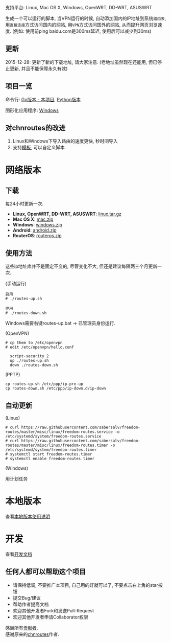 支持平台: Linux, Mac OS X, Windows, OpenWRT, DD-WRT, ASUSWRT

生成一个可以运行的脚本, 当VPN运行的时候, 自动添加国内的IP地址到系统`路由表`, 用`直接连接`方式访问国内的网站, 用`VPN`方式访问国外的网站, 从而提升网页浏览速度. (例如: 使用前ping baidu.com是300ms延迟, 使用后可以减少到30ms)

## 更新

2015-12-28: 更新了新的下载地址, 请大家注意. (老地址虽然现在还能用, 但已停止更新, 并且不能保障永久有效)

## 项目一览
命令行: [Go版本 - 本项目](https://github.com/sabersalv/freedom-routes), [Python版本](https://github.com/fivesheep/chnroutes)

图形化应用程序: [Windows](https://github.com/cqjjjzr/freedom-routes#windows%E7%89%88%E5%9B%BE%E5%BD%A2%E5%8C%96%E5%BA%94%E7%94%A8%E7%A8%8B%E5%BA%8F)

## 对chnroutes的改进

1. Linux和Windows下导入路由的速度更快, 秒时间导入
2. 支持[模板](https://github.com/sabersalv/freedom-routes/tree/master/routes/templates), 可以自定义脚本

# 网络版本

下载
----

每24小时更新一次.

- **Linux, OpenWRT, DD-WRT, ASUSWRT**: [linux.tar.gz](https://raw.githubusercontent.com/sabersalv/freedom-routes/dist/linux.tar.gz)
- **Mac OS X**: [mac.zip](https://raw.githubusercontent.com/sabersalv/freedom-routes/dist/mac.zip)
- **Windows**: [windows.zip](https://raw.githubusercontent.com/sabersalv/freedom-routes/dist/windows.zip)
- **Android**: [android.zip](https://raw.githubusercontent.com/sabersalv/freedom-routes/dist/android.zip)
- **RouterOS**: [routeros.zip](https://raw.githubusercontent.com/sabersalv/freedom-routes/dist/routeros.zip)

使用方法
--------

这些ip地址库并不是固定不变的, 尽管变化不大, 但还是建议每隔两三个月更新一次.

(手动运行)

```
启用
# ./routes-up.sh

停用
# ./routes-down.sh
```

Windows需要右键routes-up.bat -> 已管理员身份运行.

(OpenVPN)

```
# cp them to /etc/openvpn
# edit /etc/openvpn/hello.conf

  script-security 2
  up ./routes-up.sh
  down ./routes-down.sh
```

(PPTP)

```
cp routes-up.sh /etc/ppp/ip-pre-up
cp routes-down.sh /etc/ppp/ip-down.d/ip-down
```

自动更新
--------

(Linux)

```
# curl https://raw.githubusercontent.com/sabersalv/freedom-routes/master/misc/linux/freedom-routes.service -o /etc/systemd/system/freedom-routes.service
# curl https://raw.githubusercontent.com/sabersalv/freedom-routes/master/misc/linux/freedom-routes.timer -o /etc/systemd/system/freedom-routes.timer
# systemctl start freedom-routes.timer
# systemctl enable freedom-routes.timer
```

(Windows)

用计划任务

# 本地版本

查看[本地版本使用说明](https://github.com/sabersalv/freedom-routes/blob/master/docs/local.md)

# 开发

查看[开发文档](https://github.com/sabersalv/freedom-routes/blob/master/docs/Development.md)

## 任何人都可以帮助这个项目

- 请保持低调, 不要推广本项目, 自己用的好就可以了, 不要点击右上角的star按钮
- 提交Bug/建议
- 帮助作者提高文档
- 欢迎其他开发者Fork和发送Pull-Request
- 欢迎其他开发者申请Collaborator权限

感谢所有[贡献者](https://github.com/sabersalv/freedom-routes/contributors). </br>
感谢原来的[chnroutes](https://github.com/fivesheep/chnroutes)作者.
